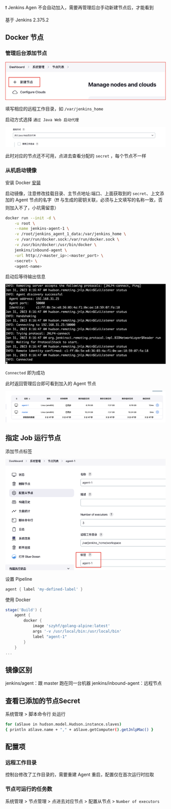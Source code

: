 ❗ Jenkins Agen  不会自动加入，需要再管理后台手动新建节点后，才能看到

基于 Jenkins 2.375.2

## Docker 节点

### 管理后台添加节点
![](assets/Pasted%20image%2020230131161027.png)

填写相应的远程工作目录，如 `/var/jenkins_home`

启动方式选择 `通过 Java Web 启动代理`

![](assets/Pasted%20image%2020230131161137.png)

此时对应的节点还不可用，点进去查看分配的 `secret` ，每个节点不一样

### 从机启动镜像

安装 Docker [安装](../Docker/安装.md)

启动镜像，注意修改挂载目录、主节点地址:端口、上面获取到的 `secret`、上文添加的 Agent 节点的名字（❗❗ 与生成的密钥关联，必须与上文填写的名称一致，否则加入不了，小坑需留意）

```bash
docker run --init -d \
	-u root \
	--name jenkins-agent-1 \
	-v /root/jenkins_agent_1_data:/var/jenkins_home \
	-v /var/run/docker.sock:/var/run/docker.sock \
	-v /usr/bin/docker:/usr/bin/docker \
	jenkins/inbound-agent \
	-url http://<master_ip>:<master_port> \
	<secret> \
	<agent-name>
```

启动后等待输出信息

![](assets/Pasted%20image%2020230131161707.png)

`Connected` 即为成功

此时返回管理后台即可看到加入的 Agent 节点

![](assets/Pasted%20image%2020230131162047.png)

## 指定 Job 运行节点

添加节点标签

![](assets/Pasted%20image%2020230131164510.png)

设置 Pipeline

```groovy
agent { label 'my-defined-label' }
```

使用 Docker

```groovy
stage('Build') {
    agent {
        docker {
            image 'szyhf/golang-alpine:latest'
            args '-v /usr/local/bin:/usr/local/bin'
            label "agent-1"
        }
    }
...
```


## 镜像区别

jenkins/agent：跟 master 跑在同一台机器
jenkins/inbound-agent：远程节点


## 查看已添加的节点Secret

系统管理 > 脚本命令行 处运行

```bash
for (aSlave in hudson.model.Hudson.instance.slaves) 
{ println aSlave.name + "," + aSlave.getComputer().getJnlpMac() }
```

## 配置项

### 远程工作目录

控制台修改了工作目录的，需要重建 Agent 重启，配置仅在首次运行时拉取

### 节点可运行的任务数

系统管理 > 节点管理 > 点进去对应节点 > 配置从节点 > `Number of executors`